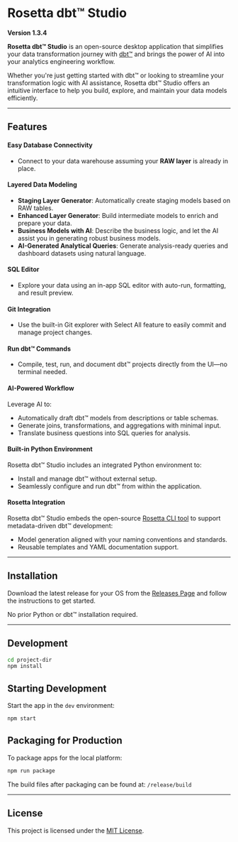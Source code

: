 # Rosetta dbt™ Studio

**Version 1.3.4**

**Rosetta dbt™ Studio** is an open-source desktop application that simplifies your data transformation journey with [dbt™](https://www.getdbt.com/) and brings the power of AI into your analytics engineering workflow.

Whether you're just getting started with dbt™ or looking to streamline your transformation logic with AI assistance, Rosetta dbt™ Studio offers an intuitive interface to help you build, explore, and maintain your data models efficiently.

---

## Features

#### Easy Database Connectivity

- Connect to your data warehouse assuming your **RAW layer** is already in place.

#### Layered Data Modeling

- **Staging Layer Generator**: Automatically create staging models based on RAW tables.
- **Enhanced Layer Generator**: Build intermediate models to enrich and prepare your data.
- **Business Models with AI**: Describe the business logic, and let the AI assist you in generating robust business models.
- **AI-Generated Analytical Queries**: Generate analysis-ready queries and dashboard datasets using natural language.

#### SQL Editor

- Explore your data using an in-app SQL editor with auto-run, formatting, and result preview.

#### Git Integration

- Use the built-in Git explorer with Select All feature to easily commit and manage project changes.

#### Run dbt™ Commands

- Compile, test, run, and document dbt™ projects directly from the UI—no terminal needed.

#### AI-Powered Workflow

Leverage AI to:

- Automatically draft dbt™ models from descriptions or table schemas.
- Generate joins, transformations, and aggregations with minimal input.
- Translate business questions into SQL queries for analysis.

#### Built-in Python Environment

Rosetta dbt™ Studio includes an integrated Python environment to:

- Install and manage dbt™ without external setup.
- Seamlessly configure and run dbt™ from within the application.

#### Rosetta Integration

Rosetta dbt™ Studio embeds the open-source [Rosetta CLI tool](https://github.com/adaptivescale/rosetta) to support metadata-driven dbt™ development:

- Model generation aligned with your naming conventions and standards.
- Reusable templates and YAML documentation support.

---

## Installation

Download the latest release for your OS from the [Releases Page](https://github.com/rosettadb/dbt-studio/releases) and follow the instructions to get started.

No prior Python or dbt™ installation required.

---

## Development

```bash
cd project-dir
npm install
```
## Starting Development

Start the app in the `dev` environment:

```bash
npm start
```

## Packaging for Production

To package apps for the local platform:

```bash
npm run package
```

The build files after packaging can be found at: ```/release/build```

---

## License

This project is licensed under the [MIT License](LICENSE).